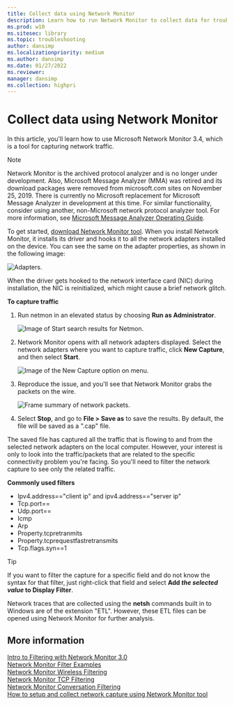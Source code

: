 ```yaml
---
title: Collect data using Network Monitor
description: Learn how to run Network Monitor to collect data for troubleshooting TCP/IP connectivity.
ms.prod: w10
ms.sitesec: library
ms.topic: troubleshooting
author: dansimp
ms.localizationpriority: medium
ms.author: dansimp
ms.date: 01/27/2022
ms.reviewer: 
manager: dansimp
ms.collection: highpri
---
```


# Collect data using Network Monitor

In this article, you'll learn how to use Microsoft Network Monitor 3.4, which is a tool for capturing network traffic.

> [!NOTE]
> Network Monitor is the archived protocol analyzer and is no longer under development. Also, Microsoft Message Analyzer (MMA) was retired and its download packages were removed from microsoft.com sites on November 25, 2019. There is currently no Microsoft replacement for Microsoft Message Analyzer in development at this time.  For similar functionality, consider using another, non-Microsoft network protocol analyzer tool. For more information, see [Microsoft Message Analyzer Operating Guide](/message-analyzer/microsoft-message-analyzer-operating-guide).

To get started, [download Network Monitor tool](https://www.microsoft.com/download/details.aspx?id=4865). When you install Network Monitor, it installs its driver and hooks it to all the network adapters installed on the device. You can see the same on the adapter properties, as shown in the following image:

![Adapters.](images/nm-adapters.png)

When the driver gets hooked to the network interface card (NIC) during installation, the NIC is reinitialized, which might cause a brief network glitch.

**To capture traffic**

1. Run netmon in an elevated status by choosing **Run as Administrator**.

    ![Image of Start search results for Netmon.](images/nm-start.png)

2. Network Monitor opens with all network adapters displayed. Select the network adapters where you want to capture traffic, click **New Capture**, and then select **Start**.

    ![Image of the New Capture option on menu.](images/tcp-ts-4.png)

3. Reproduce the issue, and you'll see that Network Monitor grabs the packets on the wire.

    ![Frame summary of network packets.](images/tcp-ts-5.png)

4. Select **Stop**, and go to **File > Save as** to save the results. By default, the file will be saved as a ".cap" file.

The saved file has captured all the traffic that is flowing to and from the selected network adapters on the local computer. However, your interest is only to look into the traffic/packets that are related to the specific connectivity problem you're facing. So you'll need to filter the network capture to see only the related traffic. 
 
**Commonly used filters**
 
- Ipv4.address=="client ip" and ipv4.address=="server ip"
- Tcp.port==
- Udp.port==
- Icmp 
- Arp 
- Property.tcpretranmits
- Property.tcprequestfastretransmits
- Tcp.flags.syn==1
 
>[!TIP]
>If you want to filter the capture for a specific field and do not know the syntax for that filter, just right-click that field and select **Add *the selected value* to Display Filter**. 
 
Network traces that are collected using the **netsh** commands built in to Windows are of the extension "ETL". However, these ETL files can be opened using Network Monitor for further analysis. 

## More information

[Intro to Filtering with Network Monitor 3.0](/archive/blogs/netmon/intro-to-filtering-with-network-monitor-3-0)<br>
[Network Monitor Filter Examples](https://blogs.technet.microsoft.com/rmilne/2016/08/11/network-monitor-filter-examples/)<br>
[Network Monitor Wireless Filtering](https://social.technet.microsoft.com/wiki/contents/articles/1900.network-monitor-wireless-filtering.aspx)<br>
[Network Monitor TCP Filtering](https://social.technet.microsoft.com/wiki/contents/articles/1134.network-monitor-tcp-filtering.aspx)<br>
[Network Monitor Conversation Filtering](https://social.technet.microsoft.com/wiki/contents/articles/1829.network-monitor-conversation-filtering.aspx)<br>
[How to setup and collect network capture using Network Monitor tool](/archive/blogs/msindiasupp/how-to-setup-and-collect-network-capture-using-network-monitor-tool)<br>

